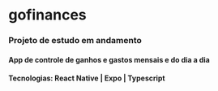 # gofinances
<h3>Projeto de estudo em andamento</h3>
<h4>App de controle de ganhos e gastos mensais e do dia a dia</h4>
<div>
    <h4>Tecnologias: React Native  |  Expo  |  Typescript</h4>
</div>
